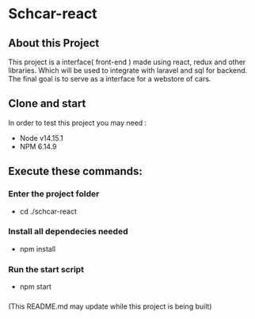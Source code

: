 # Schcar-react

## About this Project
This project is a interface( front-end ) made using react, redux and other libraries. Which will be used to integrate with laravel and sql for backend. The final goal is to serve as a interface for a webstore of cars.

## Clone and start
In order to test this project you may need :
- Node v14.15.1
- NPM 6.14.9

## Execute these commands:

### Enter the project folder
- cd ./schcar-react

### Install all dependecies needed
- npm install 

### Run the start script
- npm start
###
(This README.md may update while this project is being built)